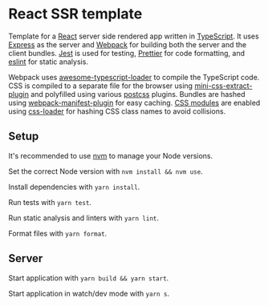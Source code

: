 # React SSR template

Template for a [React][react] server side rendered app written in [TypeScript][typescript]. It uses [Express][express] as the server and [Webpack][webpack] for building both the server and the client bundles. [Jest][jest] is used for testing, [Prettier][prettier] for code formatting, and [eslint][eslint] for static analysis.

Webpack uses [awesome-typescript-loader][awesome-typescript-loader] to compile the TypeScript code. CSS is compiled to a separate file for the browser using [mini-css-extract-plugin][mini-css-extract-plugin] and polyfilled using various [postcss][postcss] plugins. Bundles are hashed using [webpack-manifest-plugin][webpack-manifest-plugin] for easy caching. [CSS modules][css-modules] are enabled using [css-loader][css-loader] for hashing CSS class names to avoid collisions.

[awesome-typescript-loader]: https://github.com/s-panferov/awesome-typescript-loader/
[css-loader]: https://github.com/webpack-contrib/css-loader/
[css-modules]: https://css-tricks.com/css-modules-part-1-need/
[express]: http://expressjs.com
[jest]: https://jestjs.io
[mini-css-extract-plugin]: https://github.com/webpack-contrib/mini-css-extract-plugin/
[nvm]: https://github.com/creationix/nvm/
[postcss]: https://postcss.org
[prettier]: https://prettier.io
[react]: https://reactjs.org
[eslint]: https://eslint.org
[typescript]: https://www.typescriptlang.org
[webpack-manifest-plugin]: https://github.com/danethurber/webpack-manifest-plugin/
[webpack]: https://webpack.js.org

## Setup

It's recommended to use [nvm][nvm] to manage your Node versions.

Set the correct Node version with `nvm install && nvm use`.

Install dependencies with `yarn install`.

Run tests with `yarn test`.

Run static analysis and linters with `yarn lint`.

Format files with `yarn format`.

## Server

Start application with `yarn build && yarn start`.

Start application in watch/dev mode with `yarn s`.
